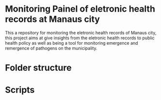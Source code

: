 # Monitoring Painel of eletronic health records at Manaus city
 
This a repository for monitoring the eletronic health records of Manaus city, this project aims at give insights from the eletronic health records to public health policy as well as being a tool for monitoring emergence and remergence of pathogens on the municipality.

# Folder structure

# Scripts

